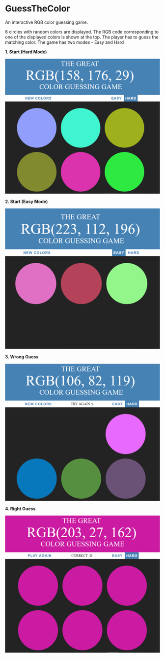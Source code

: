 # GuessTheColor
An interactive RGB color guessing game.

6 circles with random colors are displayed. The RGB code corresponding to one of the displayed colors is shown at the top. The player has to guess the matching color. The game has two modes - Easy and Hard

__1. Start (Hard Mode)__

![](https://github.com/prajwalajayaprakash/GuessTheColor/blob/master/Images/startpage.PNG)

__2. Start (Easy Mode)__

![](https://github.com/prajwalajayaprakash/GuessTheColor/blob/master/Images/easygame.PNG)

__3. Wrong Guess__

![](https://github.com/prajwalajayaprakash/GuessTheColor/blob/master/Images/wrongGuess.PNG)

__4. Right Guess__

![](https://github.com/prajwalajayaprakash/GuessTheColor/blob/master/Images/correctGuess.PNG)
